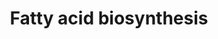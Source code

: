 ---
annotations:
- id: PW:0000029
  parent: classic metabolic pathway
  type: Pathway Ontology
  value: fatty acid biosynthetic pathway
authors:
- Kdahlquist
- MaintBot
- Michiel
- AlexanderPico
- Evelo
- Bassetfrog
- Jildau
- MartijnVanIersel
- Egonw
- Mkutmon
- Fehrhart
- Khanspers
- DeSl
- Eweitz
citedin:
- link: PMC8200404
- link: PMC6567466
- link: PMC6034334
- link: PMC5085087
- link: PMC4246458
description: 'Fatty acid synthesis is the creation of fatty acids from acetyl-CoA
  and NADPH through the action of enzymes called fatty acid synthases. This process
  takes place in the cytoplasm of the cell. Most of the acetyl-CoA which is converted
  into fatty acids is derived from carbohydrates via the glycolytic pathway. Source:
  [https://en.wikipedia.org/wiki/Fatty_acid_synthesis Wikipedia]  Proteins on this
  pathway have targeted assays available via the [https://assays.cancer.gov/available_assays?wp_id=WP357
  CPTAC Assay Portal]'
last-edited: 2021-05-22
ndex: d2fd9474-8b5f-11eb-9e72-0ac135e8bacf
organisms:
- Homo sapiens
redirect_from:
- /index.php/Pathway:WP357
- /instance/WP357
- /instance/WP357_rr121828
revision: r121828
schema-jsonld:
- '@context': https://schema.org/
  '@id': https://wikipathways.github.io/pathways/WP357.html
  '@type': Dataset
  creator:
    '@type': Organization
    name: WikiPathways
  description: 'Fatty acid synthesis is the creation of fatty acids from acetyl-CoA
    and NADPH through the action of enzymes called fatty acid synthases. This process
    takes place in the cytoplasm of the cell. Most of the acetyl-CoA which is converted
    into fatty acids is derived from carbohydrates via the glycolytic pathway. Source:
    [https://en.wikipedia.org/wiki/Fatty_acid_synthesis Wikipedia]  Proteins on this
    pathway have targeted assays available via the [https://assays.cancer.gov/available_assays?wp_id=WP357
    CPTAC Assay Portal]'
  keywords:
  - 3-L-Hydroxyacyl-CoA
  - 3-ketoacyl-CoA
  - ACAA2
  - ACACA
  - ACACB
  - ACAS2
  - ACLY
  - ACSL1
  - ACSL3
  - ACSL4
  - ACSL5
  - ACSL6
  - Acetoacetyl-ACP
  - Acetyl-ACP
  - Acetyl-CoA
  - Acetyl-synthase
  - Acyl-CoA (n+2)
  - Butyryl-ACP
  - Citrate
  - Crotonoyl-ACP
  - DECR1
  - ECH1
  - ECHDC1
  - ECHDC2
  - ECHDC3
  - ECHS1
  - FASN
  - HADHSC
  - Long-Chain fatty acid
  - MECR
  - Malonyl-ACP
  - Malonyl-CoA
  - Oxaloacetate
  - PC
  - PECR
  - Palmitate
  - Palmitoyl-ACP
  - SCD
  - pyruvate
  license: CC0
  name: Fatty acid biosynthesis
seo: CreativeWork
title: Fatty acid biosynthesis
wpid: WP357
---